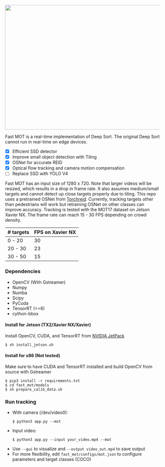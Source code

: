 <p align="center">
  <img src="assets/demo.gif" width="720" height="405" />
</p>

Fast MOT is a real-time implementation of Deep Sort. The original Deep Sort cannot run in real-time on edge devices. 
  - [x] Efficient SSD detector
  - [x] Improve small object detection with Tiling
  - [x] OSNet for accurate REID
  - [x] Optical flow tracking and camera motion compensation
  - [ ] Replace SSD with YOLO V4
  
Fast MOT has an input size of 1280 x 720. Note that larger videos will be resized, which results in a drop in frame rate. It also assumes medium/small targets and cannot detect up close targets properly due to tiling. This repo uses a pretrained OSNet from [Torchreid](https://github.com/KaiyangZhou/deep-person-reid). Currently, tracking targets other than pedestrians will work but retraining OSNet on other classes can improve accuracy.  Tracking is tested with the MOT17 dataset on Jetson Xavier NX. The frame rate can reach 15 - 30 FPS depending on crowd density.

| # targets  | FPS on Xavier NX |
| ------------- | ------------- |
| 0 - 20  | 30  |
| 20 - 30  | 23  |
| 30 - 50  | 15  |

### Dependencies
- OpenCV (With Gstreamer)
- Numpy
- Numba
- Scipy
- PyCuda
- TensorRT (>=6)
- cython-bbox

#### Install for Jetson (TX2/Xavier NX/Xavier)
Install OpenCV, CUDA, and TensorRT from [NVIDIA JetPack](https://developer.nvidia.com/embedded/jetpack)    
  ```
  $ sh install_jetson.sh
  ```
#### Install for x86 (Not tested)
Make sure to have CUDA and TensorRT installed and build OpenCV from source with Gstreamer
  ```
  $ pip3 install -r requirements.txt
  $ cd fast_mot/models
  $ sh prepare_calib_data.sh
  ```

### Run tracking
- With camera (/dev/video0): 
  ```
  $ python3 app.py --mot
  ```
- Input video: 
  ```
  $ python3 app.py --input your_video.mp4 --mot
  ```
- Use `--gui` to visualize and `--output video_out.mp4` to save output
- For more flexibility, edit `fast_mot/configs/mot.json` to configure parameters and target classes (COCO)
